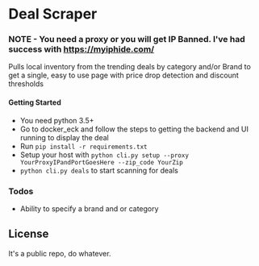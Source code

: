 # Deal Scraper
### NOTE - You need a proxy or you will get IP Banned. I've had success with https://myiphide.com/

Pulls local inventory from the trending deals by category and/or Brand to get a single, easy to use page with price drop detection and discount thresholds


#### Getting Started
- You need python 3.5+
- Go to docker_eck and follow the steps to getting the backend and UI running to display the deal
- Run `pip install -r requirements.txt`
- Setup your host with `python cli.py setup --proxy YourProxyIPandPortGoesHere --zip_code YourZip`
- `python cli.py deals` to start scanning for deals


### Todos

 - Ability to specify a brand and or category

 
License
----

It's a public repo, do whatever. 

